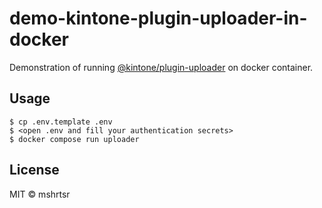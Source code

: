 # demo-kintone-plugin-uploader-in-docker

Demonstration of running [@kintone/plugin-uploader](https://www.npmjs.com/package/@kintone/plugin-uploader) on docker container.

## Usage

```shell
$ cp .env.template .env
$ <open .env and fill your authentication secrets>
$ docker compose run uploader
```

## License

MIT © mshrtsr

